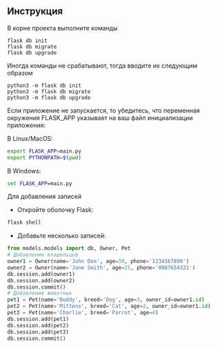 ## Инструкция

В корне проекта выполните команды

```
flask db init
flask db migrate
flask db upgrade
```

Иногда команды не срабатывают, тогда вводите их следующим образом

```
python3 -m flask db init
python3 -m flask db migrate
python3 -m flask db upgrade
```

Если приложение не запускается, то убедитесь, что переменная окружения FLASK_APP указывает на ваш файл инициализации приложения:


В Linux/MacOS:
```bash
export FLASK_APP=main.py
export PYTHONPATH=$(pwd)
```

В Windows:
```cmd
set FLASK_APP=main.py
```
Для добавления записей
- Откройте оболочку Flask:
```bash
flask shell
```
- Добавьте несколько записей:
```python
from models.models import db, Owner, Pet
# Добавление владельцев
owner1 = Owner(name='John Doe', age=30, phone='1234567890')
owner2 = Owner(name='Jane Smith', age=25, phone='0987654321')
db.session.add(owner1)
db.session.add(owner2)
db.session.commit()
# Добавление животных
pet1 = Pet(name='Buddy', breed='Dog', age=3, owner_id=owner1.id)
pet2 = Pet(name='Mittens', breed='Cat', age=2, owner_id=owner1.id)
pet3 = Pet(name='Charlie', breed='Parrot', age=4)
db.session.add(pet1)
db.session.add(pet2)
db.session.add(pet3)
db.session.commit()
```